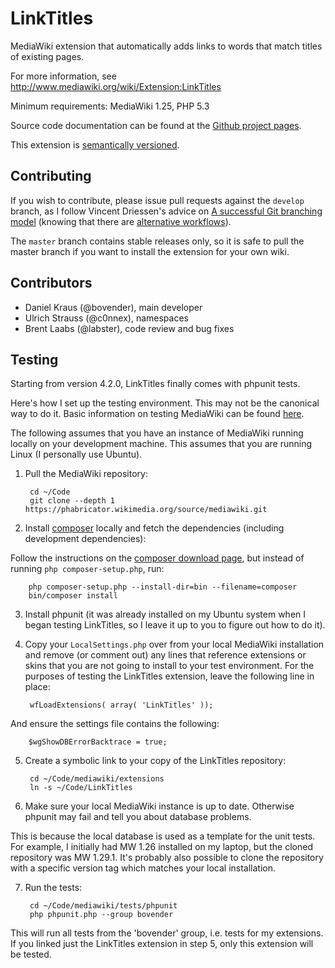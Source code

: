 LinkTitles
==========

MediaWiki extension that automatically adds links to words that match titles of existing pages.

For more information, see http://www.mediawiki.org/wiki/Extension:LinkTitles

Minimum requirements: MediaWiki 1.25, PHP 5.3

Source code documentation can be found at the [Github project
pages](http://bovender.github.io/LinkTitles).

This extension is [semantically versioned](http://semver.org).


Contributing
------------

If you wish to contribute, please issue pull requests against the `develop`
branch, as I follow Vincent Driessen's advice on [A successful Git branching
model](http://nvie.com/git-model) (knowing that there are [alternative
workflows](http://scottchacon.com/2011/08/31/github-flow.html)).

The `master` branch contains stable releases only, so it is safe to pull the
master branch if you want to install the extension for your own wiki.


Contributors
------------

- Daniel Kraus (@bovender), main developer
- Ulrich Strauss (@c0nnex), namespaces
- Brent Laabs (@labster), code review and bug fixes


Testing
-------

Starting from version 4.2.0, LinkTitles finally comes with phpunit tests.

Here's how I set up the testing environment. This may not be the canonical way
to do it. Basic information on testing MediaWiki can be found [here](https://www.mediawiki.org/wiki/Manual:PHP_unit_testing).

The following assumes that you have an instance of MediaWiki running locally
on your development machine. This assumes that you are running Linux (I personally
use Ubuntu).

1. Pull the MediaWiki repository:

        cd ~/Code
        git clone --depth 1 https://phabricator.wikimedia.org/source/mediawiki.git

2. Install [composer](https://getcomposer.org) locally and fetch the
  dependencies (including development dependencies):

  Follow the instructions on the [composer download page](https://getcomposer.org/download),
  but instead of running `php composer-setup.php`, run:

        php composer-setup.php --install-dir=bin --filename=composer
        bin/composer install

3. Install phpunit (it was already installed on my Ubuntu system when I began
  testing LinkTitles, so I leave it up to you to figure out how to do it).

4. Copy your `LocalSettings.php` over from your local MediaWiki installation
  and remove (or comment out) any lines that reference extensions or skins that
  you are not going to install to your test environment. For the purposes of
  testing the LinkTitles extension, leave the following line in place:

        wfLoadExtensions( array( 'LinkTitles' ));

  And ensure the settings file contains the following:

        $wgShowDBErrorBacktrace = true;

5. Create a symbolic link to your copy of the LinkTitles repository:

        cd ~/Code/mediawiki/extensions
        ln -s ~/Code/LinkTitles

6. Make sure your local MediaWiki instance is up to date. Otherwise phpunit may
  fail and tell you about database problems.

  This is because the local database is used as a template for the unit tests.
  For example, I initially had MW 1.26 installed on my laptop, but the cloned
  repository was MW 1.29.1. It's probably also possible to clone the repository
  with a specific version tag which matches your local installation.

7. Run the tests:

        cd ~/Code/mediawiki/tests/phpunit
        php phpunit.php --group bovender

  This will run all tests from the 'bovender' group, i.e. tests for my extensions.
  If you linked just the LinkTitles extension in step 5, only this extension
  will be tested.
